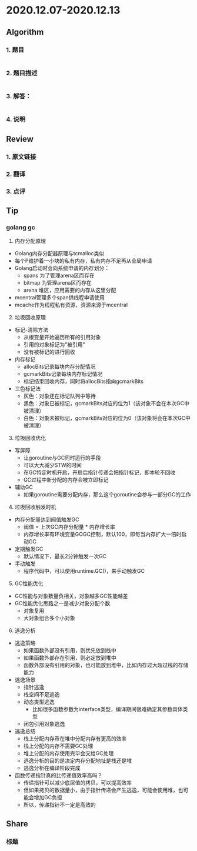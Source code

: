 # 2020.12.07-2020.12.13

## Algorithm
### 1. 题目
```

```
### 2. 题目描述
```

```

### 3. 解答：
```golang

```
### 4. 说明


## Review
### 1. 原文链接


### 2. 翻译


### 3. 点评


## Tip
### golang gc
1. 内存分配原理
* Golang内存分配器原理与tcmalloc类似
* 每个P维护着一小块的私有内存，私有内存不足再从全局申请
* Golang启动时会向系统申请的内存划分：
    - spans 为了管理arena区而存在
    - bitmap 为管理arena区而存在
    - arena 堆区，应用需要的内存从这里分配
* mcentral管理多个span供线程申请使用
* mcache作为线程私有资源，资源来源于mcentral

2. 垃圾回收原理
* 标记-清除方法
    - 从根变量开始遍历所有的引用对象
    - 引用的对象标记为"被引用"
    - 没有被标记的进行回收
* 内存标记
    - allocBits记录每块内存分配情况
    - gcmarkBits记录每块内存标记情况
    - 标记结束回收内存，同时将allocBits指向gcmarkBits
* 三色标记法
    - 灰色：对象还在标记队列中等待
    - 黑色：对象已被标记，gcmarkBits对应的位为1（该对象不会在本次GC中被清理）
    - 白色：对象未被标记，gcmarkBits对应的位为0（该对象将会在本次GC中被清理）
3. 垃圾回收优化
* 写屏障
    - 让goroutine与GC同时运行的手段
    - 可以大大减少STW的时间
    - 在GC特定时机开启，开启后指针传递会把指针标记，即本轮不回收
    - GC过程中新分配的内存会被立即标记
* 辅助GC
    - 如果goroutine需要分配内存，那么这个goroutine会参与一部分GC的工作
4. 垃圾回收触发时机
* 内存分配量达到阀值触发GC
    - 阀值 = 上次GC内存分配量 * 内存增长率
    - 内存增长率有环境变量GOGC控制，默认100，即每当内存扩大一倍时启动GC
* 定期触发GC
    - 默认情况下，最长2分钟触发一次GC
* 手动触发
    - 程序代码中，可以使用runtime.GC()，来手动触发GC
5. GC性能优化
* GC性能与对象数量负相关，对象越多GC性能越差
* GC性能优化思路之一是减少对象分配个数
    - 对象复用
    - 大对象组合多个小对象
6. 逃逸分析
* 逃逸策略
    - 如果函数外部没有引用，则优先放到栈中
    - 如果函数外部存在引用，则必定放到堆中
    - 函数外部没有引用的对象，也可能放到堆中，比如内存过大超过栈的存储能力
* 逃逸场景
    - 指针逃逸
    - 栈空间不足逃逸
    - 动态类型逃逸
        - 比如很多函数参数为interface类型，编译期间很难确定其参数具体类型
    - 闭包引用对象逃逸
* 逃逸总结
    - 栈上分配内存币在堆中分配内存有更高的效率
    - 栈上分配的内存不需要GC处理
    - 堆上分配的内存使用完毕会交给GC处理
    - 逃逸分析的目的是决定内存分配地址是栈还是堆
    - 逃逸分析在编译阶段完成
* 函数传递指针真的比传递值效率高吗？
    - 传递指针可以减少底层值的拷贝，可以提高效率
    - 但如果拷贝的数据量小，由于指针传递会产生逃逸，可能会使用堆，也可能会增加GC负担
    - 所以，传递指针不一定是高效的


## Share
### 标题